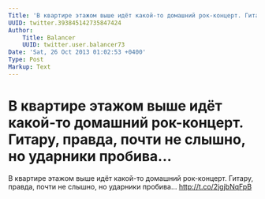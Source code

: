```yaml
---
Title: 'В квартире этажом выше идёт какой-то домашний рок-концерт. Гитару, правда, почти не слышно, но ударники пробива...'
UUID: twitter.393845142735847424
Author:
    Title: Balancer
    UUID: twitter.user.balancer73
Date: 'Sat, 26 Oct 2013 01:02:53 +0400'
Type: Post
Markup: Text
---
```


# В квартире этажом выше идёт какой-то домашний рок-концерт. Гитару, правда, почти не слышно, но ударники пробива...

В квартире этажом выше идёт какой-то домашний рок-концерт.
Гитару, правда, почти не слышно, но ударники пробива...
http://t.co/2jgjbNqFpB